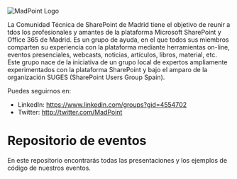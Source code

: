 ![MadPoint Logo](https://media.licdn.com/media/p/2/005/054/171/2dc2bdb.png)

La Comunidad Técnica de SharePoint de Madrid tiene el objetivo de reunir a tdos los profesionales y amantes de la plataforma Microsoft SharePoint y Office 365 de Madrid. Es un grupo de ayuda, en el que todos sus miembros comparten su experiencia con la plataforma mediante herramientas on-line, eventos presenciales, webcasts, noticias, artículos, libros, material, etc. Este grupo nace de la iniciativa de un grupo local de expertos ampliamente experimentados con la plataforma SharePoint y bajo el amparo de la organización SUGES (SharePoint Users Group Spain).

Puedes seguirnos en:

- LinkedIn: https://www.linkedin.com/groups?gid=4554702
- Twitter: http://twitter.com/MadPoint

# Repositorio de eventos

En este repositorio encontrarás todas las presentaciones y los ejemplos de código de nuestros eventos.